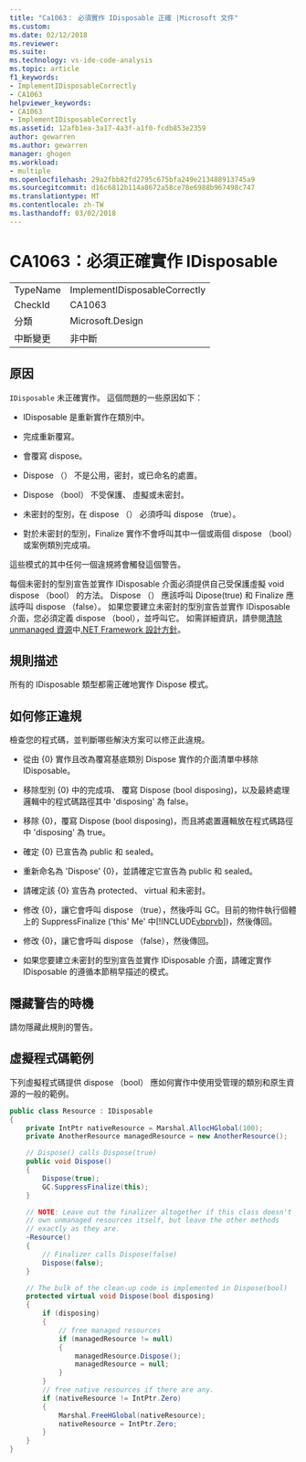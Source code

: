 ```yaml
---
title: "Ca1063： 必須實作 IDisposable 正確 |Microsoft 文件"
ms.custom: 
ms.date: 02/12/2018
ms.reviewer: 
ms.suite: 
ms.technology: vs-ide-code-analysis
ms.topic: article
f1_keywords:
- ImplementIDisposableCorrectly
- CA1063
helpviewer_keywords:
- CA1063
- ImplementIDisposableCorrectly
ms.assetid: 12afb1ea-3a17-4a3f-a1f0-fcdb853e2359
author: gewarren
ms.author: gewarren
manager: ghogen
ms.workload:
- multiple
ms.openlocfilehash: 29a2fbb82fd2795c675bfa249e213488913745a9
ms.sourcegitcommit: d16c6812b114a8672a58ce78e6988b967498c747
ms.translationtype: MT
ms.contentlocale: zh-TW
ms.lasthandoff: 03/02/2018
---
```

# <a name="ca1063-implement-idisposable-correctly"></a>CA1063：必須正確實作 IDisposable

|||
|-|-|
|TypeName|ImplementIDisposableCorrectly|
|CheckId|CA1063|
|分類|Microsoft.Design|
|中斷變更|非中斷|

## <a name="cause"></a>原因

`IDisposable` 未正確實作。 這個問題的一些原因如下：

- IDisposable 是重新實作在類別中。

- 完成重新覆寫。

- 會覆寫 dispose。

- Dispose （） 不是公用，密封，或已命名的處置。

- Dispose （bool） 不受保護、 虛擬或未密封。

- 未密封的型別，在 dispose （） 必須呼叫 dispose （true）。

- 對於未密封的型別，Finalize 實作不會呼叫其中一個或兩個 dispose （bool） 或案例類別完成項。

這些模式的其中任何一個違規將會觸發這個警告。

每個未密封的型別宣告並實作 IDisposable 介面必須提供自己受保護虛擬 void dispose （bool） 的方法。 Dispose （） 應該呼叫 Dipose(true) 和 Finalize 應該呼叫 dispose （false）。 如果您要建立未密封的型別宣告並實作 IDisposable 介面，您必須定義 dispose （bool），並呼叫它。 如需詳細資訊，請參閱[清除 unmanaged 資源](/dotnet/standard/garbage-collection/unmanaged)中[.NET Framework 設計方針](/dotnet/standard/design-guidelines/index)。

## <a name="rule-description"></a>規則描述

所有的 IDisposable 類型都需正確地實作 Dispose 模式。

## <a name="how-to-fix-violations"></a>如何修正違規

檢查您的程式碼，並判斷哪些解決方案可以修正此違規。

- 從由 {0} 實作且改為覆寫基底類別 Dispose 實作的介面清單中移除 IDisposable。

- 移除型別 {0} 中的完成項、 覆寫 Dispose (bool disposing)，以及最終處理邏輯中的程式碼路徑其中 'disposing' 為 false。

- 移除 {0}，覆寫 Dispose (bool disposing)，而且將處置邏輯放在程式碼路徑中 'disposing' 為 true。

- 確定 {0} 已宣告為 public 和 sealed。

- 重新命名為 'Dispose' {0}，並請確定它宣告為 public 和 sealed。

- 請確定該 {0} 宣告為 protected、 virtual 和未密封。

- 修改 {0}，讓它會呼叫 dispose （true），然後呼叫 GC。目前的物件執行個體上的 SuppressFinalize ('this' Me' 中[!INCLUDE[vbprvb](../code-quality/includes/vbprvb_md.md)])，然後傳回。

- 修改 {0}，讓它會呼叫 dispose （false），然後傳回。

- 如果您要建立未密封的型別宣告並實作 IDisposable 介面，請確定實作 IDisposable 的遵循本節稍早描述的模式。

## <a name="when-to-suppress-warnings"></a>隱藏警告的時機

請勿隱藏此規則的警告。

## <a name="pseudo-code-example"></a>虛擬程式碼範例

下列虛擬程式碼提供 dispose （bool） 應如何實作中使用受管理的類別和原生資源的一般的範例。

```csharp
public class Resource : IDisposable
{
    private IntPtr nativeResource = Marshal.AllocHGlobal(100);
    private AnotherResource managedResource = new AnotherResource();

    // Dispose() calls Dispose(true)
    public void Dispose()
    {
        Dispose(true);
        GC.SuppressFinalize(this);
    }

    // NOTE: Leave out the finalizer altogether if this class doesn't
    // own unmanaged resources itself, but leave the other methods
    // exactly as they are.
    ~Resource()
    {
        // Finalizer calls Dispose(false)
        Dispose(false);
    }

    // The bulk of the clean-up code is implemented in Dispose(bool)
    protected virtual void Dispose(bool disposing)
    {
        if (disposing)
        {
            // free managed resources
            if (managedResource != null)
            {
                managedResource.Dispose();
                managedResource = null;
            }
        }
        // free native resources if there are any.
        if (nativeResource != IntPtr.Zero)
        {
            Marshal.FreeHGlobal(nativeResource);
            nativeResource = IntPtr.Zero;
        }
    }
}
```